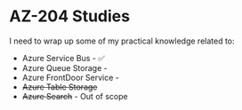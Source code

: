 # AZ-204 Studies

I need to wrap up some of my practical knowledge related to:

 - Azure Service Bus - :white_check_mark:
 - Azure Queue Storage - 
 - Azure FrontDoor Service - 
 - ~~Azure Table Storage~~
 - ~~Azure Search~~ - Out of scope
